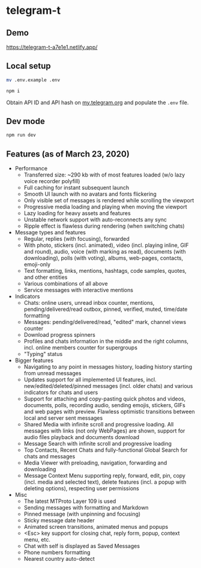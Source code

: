 # telegram-t

## Demo

https://telegram-t-a7e1e1.netlify.app/

## Local setup

```sh
mv .env.example .env

npm i
```

Obtain API ID and API hash on [my.telegram.org](https://my.telegram.org) and populate the `.env` file.

## Dev mode

```sh
npm run dev
```

## **Features** (as of March 23, 2020)
   - Performance
     - Transferred size: ~290 kb with of most features loaded (w/o lazy voice recorder polyfill)
     - Full caching for instant subsequent launch
     - Smooth UI launch with no avatars and fonts flickering
     - Only visible set of messages is rendered while scrolling the viewport
     - Progressive media loading and playing when moving the viewport
     - Lazy loading for heavy assets and features
     - Unstable network support with auto-reconnects any sync
     - Ripple effect is flawless during rendering (when switching chats)
   - Message types and features
     - Regular, replies (with focusing), forwarded
     - With photo, stickers (incl. animated), video (incl. playing inline, GIF and round), audio, voice (with marking as read), documents (with downloading), polls (with voting), albums, web-pages, contacts, emoji-only
     - Text formatting, links, mentions, hashtags, code samples, quotes, and other entities
     - Various combinations of all above
     - Service messages with interactive mentions
   - Indicators
     - Chats: online users, unread inbox counter, mentions, pending/delivered/read outbox, pinned, verified, muted, time/date formatting
     - Messages: pending/delivered/read, "edited" mark, channel views counter
     - Download progress spinners
     - Profiles and chats information in the middle and the right columns, incl. online members counter for supergroups
     - "Typing" status
   - Bigger features
     - Navigating to any point in messages history, loading history starting from unread messages
     - Updates support for all implemented UI features, incl. new/edited/deleted/pinned messages (incl. older chats) and various indicators for chats and users
     - Support for attaching and copy-pasting quick photos and videos, documents, polls, recording audio, sending emojis, stickers, GIFs and web pages with preview. Flawless optimistic transitions between local and server sent messages
     - Shared Media with infinite scroll and progressive loading. All messages with links (not only WebPages) are shown, support for audio files playback and documents download
     - Message Search with infinite scroll and progressive loading
     - Top Contacts, Recent Chats and fully-functional Global Search for chats and messages
     - Media Viewer with preloading, navigation, forwarding and downloading
     - Message Context Menu supporting reply, forward, edit, pin, copy (incl. media and selected text), delete features (incl. a popup with deleting options), respecting user permissions
   - Misc
     - The latest MTProto Layer 109 is used
     - Sending messages with formatting and Markdown
     - Pinned message (with unpinning and focusing)
     - Sticky message date header
     - Animated screen transitions, animated menus and popups
     - \<Esc> key support for closing chat, reply form, popup, context menu, etc.
     - Chat with self is displayed as Saved Messages
     - Phone numbers formatting
     - Nearest country auto-detect
